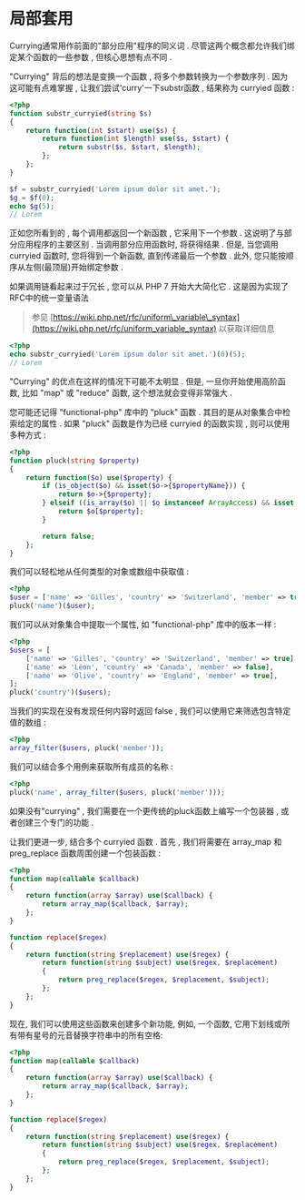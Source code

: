 # 局部套用

Currying通常用作前面的"部分应用"程序的同义词 . 尽管这两个概念都允许我们绑定某个函数的一些参数 , 但核心思想有点不同 .

"Currying" 背后的想法是变换一个函数 , 将多个参数转换为一个参数序列 . 因为这可能有点难掌握 , 让我们尝试'curry'一下substr函数 , 结果称为 curryied 函数 :

```php
<?php
function substr_curryied(string $s)
{
    return function(int $start) use($s) {
        return function(int $length) use($s, $start) {
            return substr($s, $start, $length);
        };
    };
}

$f = substr_curryied('Lorem ipsum dolor sit amet.');
$g = $f(0);
echo $g(5);
// Lorem
```

正如您所看到的 , 每个调用都返回一个新函数 , 它采用下一个参数 . 这说明了与部分应用程序的主要区别 . 当调用部分应用函数时, 将获得结果 . 但是, 当您调用 curryied 函数时, 您将得到一个新函数, 直到传递最后一个参数 . 此外, 您只能按顺序从左侧\(最顶层\)开始绑定参数 .

如果调用链看起来过于冗长 , 您可以从 PHP 7 开始大大简化它 . 这是因为实现了RFC中的统一变量语法

> 参见 [https://wiki.php.net/rfc/uniform\_variable\_syntax](https://wiki.php.net/rfc/uniform_variable_syntax) 以获取详细信息

```php
<?php
echo substr_curryied('Lorem ipsum dolor sit amet.')(0)(5);
// Lorem
```

"Currying" 的优点在这样的情况下可能不太明显 . 但是, 一旦你开始使用高阶函数, 比如 "map" 或 "reduce" 函数, 这个想法就会变得非常强大 .

您可能还记得 "functional-php" 库中的 "pluck" 函数 . 其目的是从对象集合中检索给定的属性 . 如果 "pluck" 函数是作为已经 curryied 的函数实现 , 则可以使用多种方式 :

```php
<?php
function pluck(string $property)
{
    return function($o) use($property) {
        if (is_object($o) && isset($o->{$propertyName})) {
            return $o->{$property};
        } elseif ((is_array($o) || $o instanceof ArrayAccess) && isset($o[$property])) {
            return $o[$property];
        }

        return false;
    };
}
```

我们可以轻松地从任何类型的对象或数组中获取值 : 

```php
<?php
$user = ['name' => 'Gilles', 'country' => 'Switzerland', 'member' => true];
pluck('name')($user);
```

我们可以从对象集合中提取一个属性, 如 "functional-php" 库中的版本一样 : 

```php
<?php
$users = [
    ['name' => 'Gilles', 'country' => 'Switzerland', 'member' => true],
    ['name' => 'Léon', 'country' => 'Canada', 'member' => false],
    ['name' => 'Olive', 'country' => 'England', 'member' => true],
];
pluck('country')($users);
```

当我们的实现在没有发现任何内容时返回 false , 我们可以使用它来筛选包含特定值的数组 : 

```php
<?php
array_filter($users, pluck('member')); 
```

我们可以结合多个用例来获取所有成员的名称 : 

```php
<?php
pluck('name', array_filter($users, pluck('member')));
```

如果没有"currying" , 我们需要在一个更传统的pluck函数上编写一个包装器 , 或者创建三个专门的功能 . 

让我们更进一步, 结合多个 curryied 函数 . 首先 , 我们将需要在 array\_map 和 preg\_replace 函数周围创建一个包装函数 :

```php
<?php
function map(callable $callback)
{
    return function(array $array) use($callback) {
        return array_map($callback, $array);
    };
}

function replace($regex)
{
    return function(string $replacement) use($regex) {
        return function(string $subject) use($regex, $replacement)
        {
            return preg_replace($regex, $replacement, $subject);
        };
    };
}
```

现在, 我们可以使用这些函数来创建多个新功能, 例如, 一个函数, 它用下划线或所有带有星号的元音替换字符串中的所有空格:

```php
<?php
function map(callable $callback)
{
    return function(array $array) use($callback) {
        return array_map($callback, $array);
    };
}

function replace($regex)
{
    return function(string $replacement) use($regex) {
        return function(string $subject) use($regex, $replacement)
        {
            return preg_replace($regex, $replacement, $subject);
        };
    };
}
```



